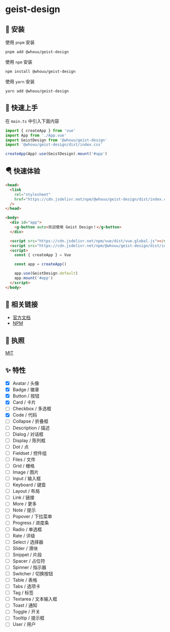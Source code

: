 # geist-design

## 🔑 安装

使用 `pnpm` 安装

```shell
pnpm add @whouu/geist-design
```

使用 `npm` 安装

```shell
npm install @whouu/geist-design
```

使用 `yarn` 安装

```shell
yarn add @whouu/geist-design
```

## 🎉 快速上手

在 `main.ts` 中引入下面内容

```ts
import { createApp } from 'vue'
import App from './App.vue'
import GeistDesign from '@whouu/geist-design'
import '@whouu/geist-design/dist/index.css'

createApp(App).use(GeistDesign).mount('#app')
```

## 🪂 快速体验

```html
<head>
  <link
    rel="stylesheet"
    href="https://cdn.jsdelivr.net/npm/@whouu/geist-design/dist/index.css"
  />
</head>

<body>
  <div id="app">
    <g-button auto>欢迎使用 Geist Design！</g-button>
  </div>

  <script src="https://cdn.jsdelivr.net/npm/vue/dist/vue.global.js"></script>
  <script src="https://cdn.jsdelivr.net/npm/@whouu/geist-design/dist/index.umd.js"></script>
  <script>
    const { createApp } = Vue

    const app = createApp()

    app.use(GeistDesign.default)
    app.mount('#app')
  </script>
</body>
```

## 🐳 相关链接

- [官方文档](https://geist-design.lovchun.com)
- [NPM](https://www.npmjs.com/package/@whouu/geist-design)

## 💬 执照

[MIT](https://github.com/PassionZale/geist-design/blob/main/LICENSE)

## ✨ 特性

- [x] Avatar / 头像
- [x] Badge / 徽章
- [x] Button / 按钮
- [x] Card / 卡片
- [ ] Checkbox / 多选框
- [x] Code / 代码
- [ ] Collapse / 折叠框
- [ ] Description / 描述
- [ ] Dialog / 对话框
- [ ] Display / 陈列框
- [ ] Dot / 点
- [ ] Fieldset / 控件组
- [ ] Files / 文件
- [ ] Grid / 栅格
- [ ] Image / 图片
- [ ] Input / 输入框
- [ ] Keyboard / 键盘
- [ ] Layout / 布局
- [ ] Link / 链接
- [ ] More / 更多
- [ ] Note / 提示
- [ ] Popover / 下拉菜单
- [ ] Progress / 进度条
- [ ] Radio / 单选框
- [ ] Rate / 评级
- [ ] Select / 选择器
- [ ] Slider / 滑块
- [ ] Snippet / 片段
- [ ] Spacer / 占位符
- [ ] Spinner / 指示器
- [ ] Switcher / 切换按钮
- [ ] Table / 表格
- [ ] Tabs / 选项卡
- [ ] Tag / 标签
- [ ] Textarea / 文本输入框
- [ ] Toast / 通知
- [ ] Toggle / 开关
- [ ] Tooltip / 提示框
- [ ] User / 用户
